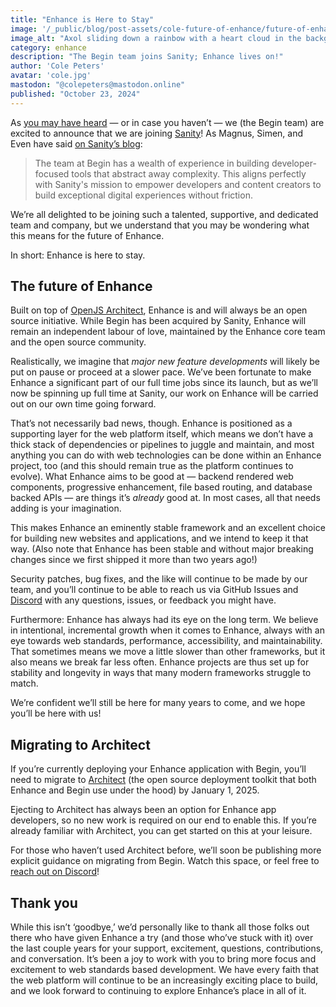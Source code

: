 ```yaml
---
title: "Enhance is Here to Stay"
image: '/_public/blog/post-assets/cole-future-of-enhance/future-of-enhance-cover.png'
image_alt: "Axol sliding down a rainbow with a heart cloud in the background"
category: enhance
description: "The Begin team joins Sanity; Enhance lives on!"
author: 'Cole Peters'
avatar: 'cole.jpg'
mastodon: "@colepeters@mastodon.online"
published: "October 23, 2024"
---
```


As [you may have heard](https://begin.com/blog/posts/2024-10-23-sunsetting-begin) — or in case you haven’t — we (the Begin team) are excited to announce that we are joining [Sanity](https://www.sanity.io)! As Magnus, Simen, and Even have said [on Sanity’s blog](https://www.sanity.io/blog/welcoming-the-begin-team-to-sanity):

> The team at Begin has a wealth of experience in building developer-focused tools that abstract away complexity. This aligns perfectly with Sanity's mission to empower developers and content creators to build exceptional digital experiences without friction.

We’re all delighted to be joining such a talented, supportive, and dedicated team and company, but we understand that you may be wondering what this means for the future of Enhance.

In short: Enhance is here to stay.

## The future of Enhance

Built on top of [OpenJS Architect](https://arc.codes), Enhance is and will always be an open source initiative. While Begin has been acquired by Sanity, Enhance will remain an independent labour of love, maintained by the Enhance core team and the open source community.

Realistically, we imagine that *major new feature developments* will likely be put on pause or proceed at a slower pace. We’ve been fortunate to make Enhance a significant part of our full time jobs since its launch, but as we’ll now be spinning up full time at Sanity, our work on Enhance will be carried out on our own time going forward.

That’s not necessarily bad news, though. Enhance is positioned as a supporting layer for the web platform itself, which means we don’t have a thick stack of dependencies or pipelines to juggle and maintain, and most anything you can do with web technologies can be done within an Enhance project, too (and this should remain true as the platform continues to evolve). What Enhance aims to be good at — backend rendered web components, progressive enhancement, file based routing, and database backed APIs — are things it’s *already* good at. In most cases, all that needs adding is your imagination.

This makes Enhance an eminently stable framework and an excellent choice for building new websites and applications, and we intend to keep it that way. (Also note that Enhance has been stable and without major breaking changes since we first shipped it more than two years ago!)

Security patches, bug fixes, and the like will continue to be made by our team, and you’ll continue to be able to reach us via GitHub Issues and [Discord](https://enhance.dev/discord) with any questions, issues, or feedback you might have.

Furthermore: Enhance has always had its eye on the long term. We believe in intentional, incremental growth when it comes to Enhance, always with an eye towards web standards, performance, accessibility, and maintainability. That sometimes means we move a little slower than other frameworks, but it also means we break far less often. Enhance projects are thus set up for stability and longevity in ways that many modern frameworks struggle to match.

We’re confident we’ll still be here for many years to come, and we hope you’ll be here with us!

## Migrating to Architect

If you’re currently deploying your Enhance application with Begin, you’ll need to migrate to [Architect](https://arc.codes) (the open source deployment toolkit that both Enhance and Begin use under the hood) by January 1, 2025.

Ejecting to Architect has always been an option for Enhance app developers, so no new work is required on our end to enable this. If you’re already familiar with Architect, you can get started on this at your leisure.

For those who haven’t used Architect before, we’ll soon be publishing more explicit guidance on migrating from Begin. Watch this space, or feel free to [reach out on Discord](https://enhance.dev/discord)!

## Thank you

While this isn’t ‘goodbye,’ we’d personally like to thank all those folks out there who have given Enhance a try (and those who’ve stuck with it) over the last couple years for your support, excitement, questions, contributions, and conversation. It’s been a joy to work with you to bring more focus and excitement to web standards based development. We have every faith that the web platform will continue to be an increasingly exciting place to build, and we look forward to continuing to explore Enhance’s place in all of it.
